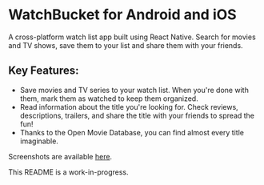 # WatchBucket for Android and iOS

A cross-platform watch list app built using React Native. Search for movies and TV shows, save them to your list and
share them with your friends.

## Key Features:

- Save movies and TV series to your watch list. When you're done with them, mark them as watched to keep them organized.
- Read information about the title you're looking for. Check reviews, descriptions, trailers, and share the title with your friends to spread the fun!
- Thanks to the Open Movie Database, you can find almost every title imaginable.

Screenshots are available [here](https://alexandrudaniel3.github.io/#/watchbucketmobile).

This README is a work-in-progress.
